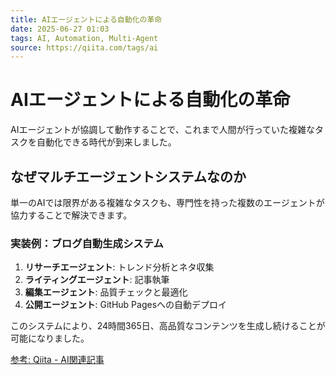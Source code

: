 ```yaml
---
title: AIエージェントによる自動化の革命
date: 2025-06-27 01:03
tags: AI, Automation, Multi-Agent
source: https://qiita.com/tags/ai
---
```


# AIエージェントによる自動化の革命

AIエージェントが協調して動作することで、これまで人間が行っていた複雑なタスクを自動化できる時代が到来しました。

## なぜマルチエージェントシステムなのか

単一のAIでは限界がある複雑なタスクも、専門性を持った複数のエージェントが協力することで解決できます。

### 実装例：ブログ自動生成システム

1. **リサーチエージェント**: トレンド分析とネタ収集
2. **ライティングエージェント**: 記事執筆
3. **編集エージェント**: 品質チェックと最適化
4. **公開エージェント**: GitHub Pagesへの自動デプロイ

このシステムにより、24時間365日、高品質なコンテンツを生成し続けることが可能になりました。

[参考: Qiita - AI関連記事](https://qiita.com/tags/ai)